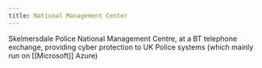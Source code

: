 ```yaml
---
title: National Management Center
---
```

Skelmersdale Police National Management Centre, at a BT telephone exchange, providing cyber protection to UK Police systems (which mainly run on [[Microsoft]] Azure)
